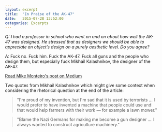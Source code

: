 ```yaml
---
layout: excerpt
title:  "In Praise of the AK-47"
date:   2015-07-28 13:52:00
categories: Excerpts 
---
```


_Q: I had a professor in school who went on and on about how well the AK-47 was designed. He stressed that as designers we should be able to appreciate an object’s design on a purely aesthetic level. Do you agree?_

A: Fuck no. Fuck him. Fuck the AK-47. Fuck all guns and the people who design them, but especially fuck Mikhail Kalashnikov, the designer of the AK-47.

[Read Mike Monteiro's post on Medium](https://deardesignstudent.com/in-praise-of-the-ak-47-a24cc8a46c13)

Two quotes from Mikhail Kalashnikov which might give some context when considering the rhetorical question at the end of the article:

>"I'm proud of my invention, but I'm sad that it is used by terrorists ... I would prefer to have invented a machine that people could use and that would help farmers with their work — for example a lawn mower."

>"Blame the Nazi Germans for making me become a gun designer ... I always wanted to construct agriculture machinery."
